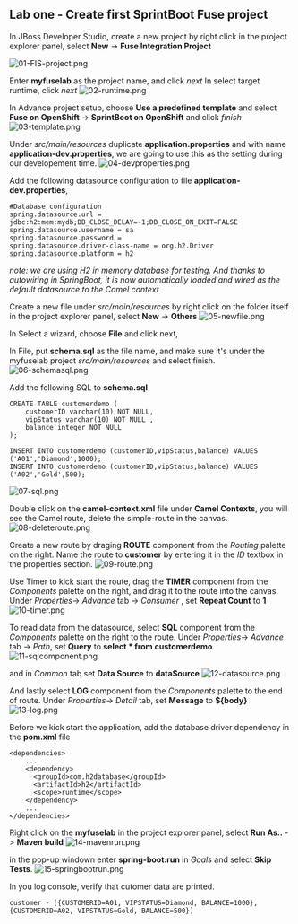 ## Lab one - Create first SprintBoot Fuse project
In JBoss Developer Studio, create a new project by right click in the project explorer panel, select **New** -> **Fuse Integration Project**

![01-FIS-project.png](./img/01-FIS-project.png)

Enter **myfuselab** as the project name, and click *next*
In select target runtime, click *next*
![02-runtime.png](./img/02-runtime.png)

In Advance project setup, choose **Use a predefined template** and select **Fuse on OpenShift** -> **SprintBoot on OpenShift** and click *finish*
![03-template.png](./img/03-template.png)

Under *src/main/resources* duplicate **application.properties** and with name **application-dev.properties**, we are going to use this as the setting during our developement time.
![04-devproperties.png](./img/04-devproperties.png)

Add the following datasource configuration to file **application-dev.properties**,

```
#Database configuration
spring.datasource.url = jdbc:h2:mem:mydb;DB_CLOSE_DELAY=-1;DB_CLOSE_ON_EXIT=FALSE
spring.datasource.username = sa
spring.datasource.password = 
spring.datasource.driver-class-name = org.h2.Driver
spring.datasource.platform = h2
```
*note: we are using H2 in memory database for testing. And thanks to autowiring in SpringBoot, it is now automatically loaded and wired as the default datasource to the Camel context*

Create a new file under *src/main/resources* by right click on the folder itself in the project explorer panel, select **New** -> **Others**
![05-newfile.png](./img/05-newfile.png)

In Select a wizard, choose **File** and click next,

In File, put **schema.sql** as the file name, and make sure it's under the myfuselab project *src/main/resources* and select finish.
![06-schemasql.png](./img/06-schemasql.png)

Add the following SQL to **schema.sql**

```
CREATE TABLE customerdemo (
	customerID varchar(10) NOT NULL,
	vipStatus varchar(10) NOT NULL ,
	balance integer NOT NULL
);

INSERT INTO customerdemo (customerID,vipStatus,balance) VALUES ('A01','Diamond',1000);
INSERT INTO customerdemo (customerID,vipStatus,balance) VALUES ('A02','Gold',500);
```
![07-sql.png](./img/07-sql.png)

Double click on the **camel-context.xml** file under **Camel Contexts**, you will see the Camel route, delete the simple-route in the canvas.
![08-deleteroute.png](./img/08-deleteroute.png)

Create a new route by draging **ROUTE** component from the *Routing* palette on the right. Name the route to **customer** by entering it in the *ID* textbox in the properties section.
![09-route.png](./img/09-route.png)

Use Timer to kick start the route, drag the **TIMER** component from the *Components* palette on the right, and drag it to the route into the canvas. Under *Properties*-> *Advance* tab -> *Consumer* , set **Repeat Count** to **1**
![10-timer.png](./img/10-timer.png)

To read data from the datasource, select **SQL** component from the *Components* palette on the right to the route. Under *Properties*-> *Advance* tab -> *Path*, set **Query** to **select * from customerdemo** 
![11-sqlcomponent.png](./img/11-sqlcomponent.png)

and in *Common* tab set **Data Source** to **dataSource**
![12-datasource.png](./img/12-datasource.png)

And lastly select **LOG** component from the *Components* palette to the end of route. Under *Properties*-> *Detail* tab, set **Message** to **${body}**
![13-log.png](./img/13-log.png)

Before we kick start the application, add the database driver dependency in the **pom.xml** file

```
<dependencies>
	...
    <dependency>
      <groupId>com.h2database</groupId>
      <artifactId>h2</artifactId>
      <scope>runtime</scope>
    </dependency>
    ...
</dependencies>
```
Right click on the **myfuselab** in the project explorer panel, select **Run As..** -> **Maven build** 
![14-mavenrun.png](./img/14-mavenrun.png)

in the pop-up windown enter **spring-boot:run** in *Goals* and select **Skip Tests**.
![15-springbootrun.png](./img/15-springbootrun.png)

In you log console, verify that cutomer data are printed.
```
customer - [{CUSTOMERID=A01, VIPSTATUS=Diamond, BALANCE=1000}, {CUSTOMERID=A02, VIPSTATUS=Gold, BALANCE=500}]
```
